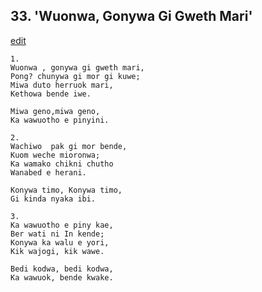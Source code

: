
## 33.  'Wuonwa, Gonywa Gi Gweth Mari'
[edit](https://docs.google.com/document/d/1htvvborcMudrI5aRT5o0XoK%2Dmpa7WsoS/edit?mode=html)



    1.
    Wuonwa , gonywa gi gweth mari,
    Pong? chunywa gi mor gi kuwe;
    Miwa duto herruok mari,
    Kethowa bende iwe.

    Miwa geno,miwa geno,
    Ka wawuotho e pinyini.

    2.
    Wachiwo  pak gi mor bende,
    Kuom weche mioronwa;
    Ka wamako chikni chutho
    Wanabed e herani.

    Konywa timo, Konywa timo,
    Gi kinda nyaka ibi.

    3.
    Ka wawuotho e piny kae,
    Ber wati ni In kende;
    Konywa ka walu e yori,
    Kik wajogi, kik wawe.

    Bedi kodwa, bedi kodwa,
    Ka wawuok, bende kwake.
